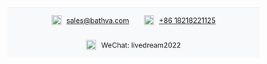<!-- 添加到页脚或侧边栏 -->
<div class="contact-bar">
  <div class="contact-method">
    <img src="https://cdn-icons-png.flaticon.com/512/732/732200.png" width="20"> 
    <a href="mailto:sales@bathva.com">sales@bathva.com</a>
  </div>
  
  <div class="contact-method">
    <img src="https://cdn-icons-png.flaticon.com/512/5968/5968841.png" width="20">
    <a href="https://wa.me/8618218221125">+86 18218221125</a>
  </div>
  
  <div class="contact-method">
    <img src="https://cdn-icons-png.flaticon.com/512/5968/5968830.png" width="20">
    <span>WeChat: livedream2022</span>
  </div>
</div>

<style>
.contact-bar {
  background: #f8f9fa;
  border-top: 1px solid #eee;
  padding: 15px;
  display: flex;
  flex-wrap: wrap;
  justify-content: center;
  gap: 30px;
}

.contact-method {
  display: flex;
  align-items: center;
  gap: 10px;
}

@media (max-width: 600px) {
  .contact-bar {
    flex-direction: column;
    gap: 10px;
    align-items: center;
  }
}
</style>
